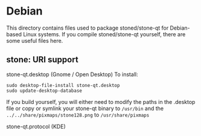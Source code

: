 
Debian
====================
This directory contains files used to package stoned/stone-qt
for Debian-based Linux systems. If you compile stoned/stone-qt yourself, there are some useful files here.

## stone: URI support ##


stone-qt.desktop  (Gnome / Open Desktop)
To install:

	sudo desktop-file-install stone-qt.desktop
	sudo update-desktop-database

If you build yourself, you will either need to modify the paths in
the .desktop file or copy or symlink your stone-qt binary to `/usr/bin`
and the `../../share/pixmaps/stone128.png` to `/usr/share/pixmaps`

stone-qt.protocol (KDE)

